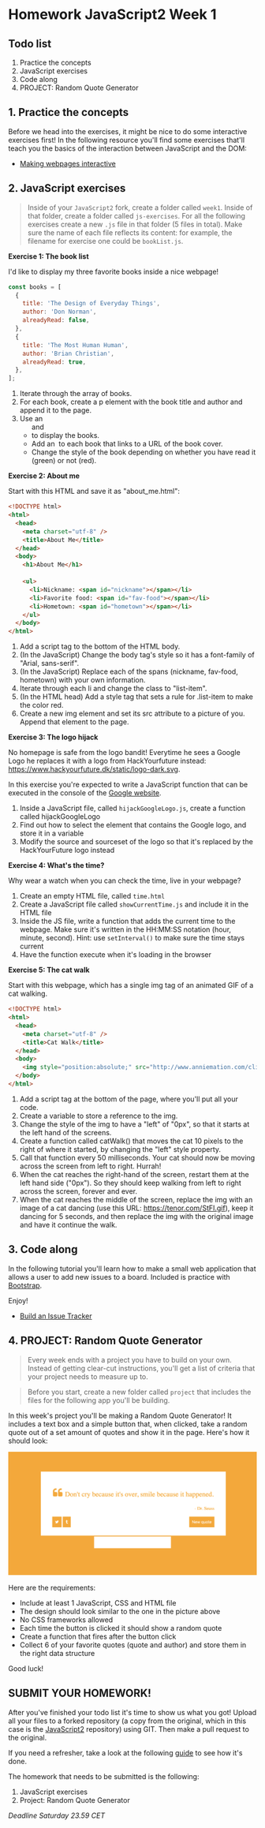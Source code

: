 # Homework JavaScript2 Week 1

## **Todo list**

1. Practice the concepts
2. JavaScript exercises
3. Code along
4. PROJECT: Random Quote Generator

## **1. Practice the concepts**

Before we head into the exercises, it might be nice to do some interactive exercises first! In the following resource you'll find some exercises that'll teach you the basics of the interaction between JavaScript and the DOM:

- [Making webpages interactive](https://www.khanacademy.org/computing/computer-programming/html-css-js)

## **2. JavaScript exercises**

> Inside of your `JavaScript2` fork, create a folder called `week1`. Inside of that folder, create a folder called `js-exercises`. For all the following exercises create a new `.js` file in that folder (5 files in total). Make sure the name of each file reflects its content: for example, the filename for exercise one could be `bookList.js`.

**Exercise 1: The book list**

I'd like to display my three favorite books inside a nice webpage!

```js
const books = [
  {
    title: 'The Design of Everyday Things',
    author: 'Don Norman',
    alreadyRead: false,
  },
  {
    title: 'The Most Human Human',
    author: 'Brian Christian',
    alreadyRead: true,
  },
];
```

1. Iterate through the array of books.
2. For each book, create a p element with the book title and author and append it to the page.
3. Use an <ul> and <li> to display the books.
4. Add an <img> to each book that links to a URL of the book cover.
5. Change the style of the book depending on whether you have read it (green) or not (red).

**Exercise 2: About me**

Start with this HTML and save it as "about_me.html":

```html
<!DOCTYPE html>
<html>
  <head>
    <meta charset="utf-8" />
    <title>About Me</title>
  </head>
  <body>
    <h1>About Me</h1>

    <ul>
      <li>Nickname: <span id="nickname"></span></li>
      <li>Favorite food: <span id="fav-food"></span></li>
      <li>Hometown: <span id="hometown"></span></li>
    </ul>
  </body>
</html>
```

1. Add a script tag to the bottom of the HTML body.
2. (In the JavaScript) Change the body tag's style so it has a font-family of "Arial, sans-serif".
3. (In the JavaScript) Replace each of the spans (nickname, fav-food, hometown) with your own information.
4. Iterate through each li and change the class to "list-item".
5. (In the HTML head) Add a style tag that sets a rule for .list-item to make the color red.
6. Create a new img element and set its src attribute to a picture of you. Append that element to the page.

**Exercise 3: The logo hijack**

No homepage is safe from the logo bandit! Everytime he sees a Google Logo he replaces it with a logo from HackYourfuture instead: https://www.hackyourfuture.dk/static/logo-dark.svg.

In this exercise you're expected to write a JavaScript function that can be executed in the console of the [Google website](https://www.google.com).

1. Inside a JavaScript file, called `hijackGoogleLogo.js`, create a function called hijackGoogleLogo
2. Find out how to select the element that contains the Google logo, and store it in a variable
3. Modify the source and sourceset of the logo so that it's replaced by the HackYourFuture logo instead

**Exercise 4: What's the time?**

Why wear a watch when you can check the time, live in your webpage?

1. Create an empty HTML file, called `time.html`
2. Create a JavaScript file called `showCurrentTime.js` and include it in the HTML file
3. Inside the JS file, write a function that adds the current time to the webpage. Make sure it's written in the HH:MM:SS notation (hour, minute, second). Hint: use `setInterval()` to make sure the time stays current
4. Have the function execute when it's loading in the browser

**Exercise 5: The cat walk**

Start with this webpage, which has a single img tag of an animated GIF of a cat walking.

```html
<!DOCTYPE html>
<html>
  <head>
    <meta charset="utf-8" />
    <title>Cat Walk</title>
  </head>
  <body>
    <img style="position:absolute;" src="http://www.anniemation.com/clip_art/images/cat-walk.gif" />
  </body>
</html>
```

1. Add a script tag at the bottom of the page, where you'll put all your code.
2. Create a variable to store a reference to the img.
3. Change the style of the img to have a "left" of "0px", so that it starts at the left hand of the screens.
4. Create a function called catWalk() that moves the cat 10 pixels to the right of where it started, by changing the "left" style property.
5. Call that function every 50 milliseconds. Your cat should now be moving across the screen from left to right. Hurrah!
6. When the cat reaches the right-hand of the screen, restart them at the left hand side ("0px"). So they should keep walking from left to right across the screen, forever and ever.
7. When the cat reaches the middle of the screen, replace the img with an image of a cat dancing (use this URL: https://tenor.com/StFI.gif), keep it dancing for 5 seconds, and then replace the img with the original image and have it continue the walk.

## **3. Code along**

In the following tutorial you'll learn how to make a small web application that allows a user to add new issues to a board. Included is practice with [Bootstrap](https://getbootstrap.com/).

Enjoy!

- [Build an Issue Tracker](https://www.youtube.com/watch?v=NYq9J-Eur9U)

## **4. PROJECT: Random Quote Generator**

> Every week ends with a project you have to build on your own. Instead of getting clear-cut instructions, you'll get a list of criteria that your project needs to measure up to.

> Before you start, create a new folder called `project` that includes the files for the following app you'll be building.

In this week's project you'll be making a Random Quote Generator! It includes a text box and a simple button that, when clicked, take a random quote out of a set amount of quotes and show it in the page. Here's how it should look:

![Random Quote Generator](../assets/randomquotegenerator.png)

Here are the requirements:

- Include at least 1 JavaScript, CSS and HTML file
- The design should look similar to the one in the picture above
- No CSS frameworks allowed
- Each time the button is clicked it should show a random quote
- Create a function that fires after the button click
- Collect 6 of your favorite quotes (quote and author) and store them in the right data structure

Good luck!

## **SUBMIT YOUR HOMEWORK!**

After you've finished your todo list it's time to show us what you got! Upload all your files to a forked repository (a copy from the original, which in this case is the [JavaScript2](https://www.github.com/HackYourFuture/JavaScript2) repository) using GIT. Then make a pull request to the original.

If you need a refresher, take a look at the following [guide](../hand-in-homework-guide.md) to see how it's done.

The homework that needs to be submitted is the following:

1. JavaScript exercises
2. Project: Random Quote Generator

_Deadline Saturday 23.59 CET_
